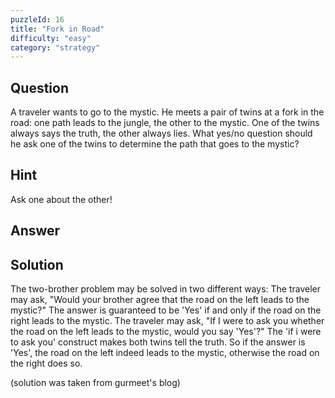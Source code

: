 ```yaml
---
puzzleId: 16
title: "Fork in Road"
difficulty: "easy"
category: "strategy"
---
```


## Question
A traveler wants to go to the mystic. He meets a pair of twins at a fork in the road: one path leads to the jungle, the other to the mystic. One of the twins always says the truth, the other always lies. What yes/no question should he ask one of the twins to determine the path that goes to the mystic? 

## Hint
Ask one about the other!

## Answer


## Solution
The two-brother problem may be solved in two different ways:
The traveler may ask, "Would your brother agree that the road on the left leads to the mystic?" The answer is guaranteed to be 'Yes' if and only if the road on the right leads to the mystic.
The traveler may ask, "If I were to ask you whether the road on the left leads to the mystic, would you say 'Yes'?" The 'if i were to ask you' construct makes both twins tell the truth. So if the answer is 'Yes', the road on the left indeed leads to the mystic, otherwise the road on the right does so.

(solution was taken from gurmeet's blog)
